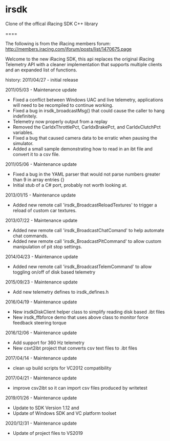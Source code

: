 irsdk
=====

Clone of the offical iRacing SDK C++ library

====

The following is from the iRacing members forum: http://members.iracing.com/jforum/posts/list/1470675.page

Welcome to the new iRacing SDK, this api replaces the original iRacing Telemetry API with a cleaner implementation that supports multiple clients and an expanded list of functions. 

history: 
2011/04/27 - initial release 

2011/05/03 - Maintenance update 
- Fixed a conflict between Windows UAC and live telemetry, applications will need to be recompiled to continue working. 
- Fixed a bug in irsdk_broadcastMsg() that could cause the caller to hang indefinitely. 
- Telemetry now properly output from a replay 
- Removed the CarIdxThrottlePct, CarIdxBrakePct, and CarIdxClutchPct variables. 
- Fixed a bug that caused camera data to be erratic when pausing the simulator. 
- Added a small sample demonstrating how to read in an ibt file and convert it to a csv file. 

2011/05/06 - Maintenance update 
- Fixed a bug in the YAML parser that would not parse numbers greater than 9 in array entries {} 
- Initial stub of a C# port, probably not worth looking at. 

2013/01/15 - Maintenance update 
- Added new remote call 'irsdk_BroadcastReloadTextures' to trigger a reload of custom car textures. 

2013/07/22 - Maintenance update 
- Added new remote call 'irsdk_BroadcastChatComand' to help automate chat commands. 
- Added new remote call 'irsdk_BroadcastPitCommand' to allow custom manipulation of pit stop settings. 

2014/04/23 - Maintenance update
- Added new remote call 'irsdk_BroadcastTelemCommand' to allow toggling on/off of disk based telemetry 

2015/09/23 - Maintenance update
- Add new telemetry defines to irsdk_defines.h


2016/04/19 - Maintenance update
- New irsdkDiskClient helper class to simplify reading disk based .ibt files
- New irsdk_ffbforce demo that uses above class to monitor force feedback steering torque

2016/12/06 - Maintenance update
- Add support for 360 Hz telemetry
- New csvt2ibt project that converts csv text files to .ibt files 

2017/04/14 - Maintenance update
- clean up build scripts for VC2012 compatibility

2017/04/21 - Maintenance update
- improve csv2ibt so it can import csv files produced by writetest 

2019/01/26 - Maintenance update
- Update to SDK Version 1.12 and 
- Update of Windows SDK and VC platform toolset

2020/12/31 - Maintenance update
- Update of project files to VS2019
